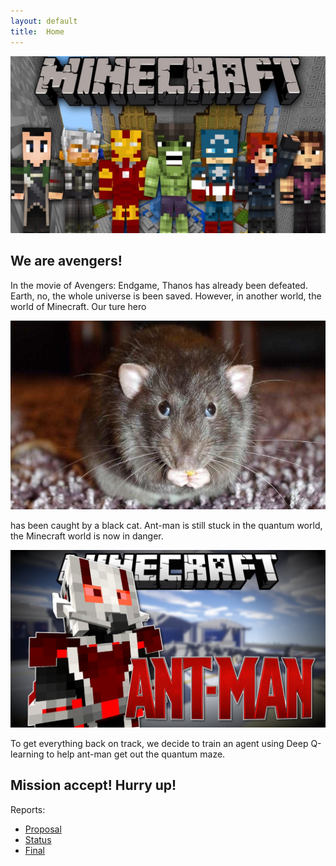```yaml
---
layout: default
title:  Home
---
```


![alt text](https://github.com/kexuejia911/avengers/blob/master/docs/mine_avengers.jpg)

## We are avengers!

In the movie of Avengers: Endgame, Thanos has already been defeated. Earth, no, the whole universe is been saved. However, in another world, the world of Minecraft. Our ture hero

![alt text](https://github.com/kexuejia911/avengers/blob/master/docs/mouse.jpg)

has been caught by a black cat. Ant-man is still stuck in the quantum world, the Minecraft world is now in danger. 

![alt text](https://github.com/kexuejia911/avengers/blob/master/docs/ant_man.jpg)


To get everything back on track, we decide to train an agent using Deep Q-learning to help ant-man get out the quantum maze.

## Mission accept! Hurry up! 


Reports:

- [Proposal](https://github.com/kexuejia911/Avengers/blob/master/docs/proposal.md)
- [Status](https://github.com/kexuejia911/Avengers/blob/master/docs/status.md)
- [Final](https://github.com/kexuejia911/Avengers/blob/master/docs/final.md)




[quickref]: https://stevendesora.wix.com/avengers
